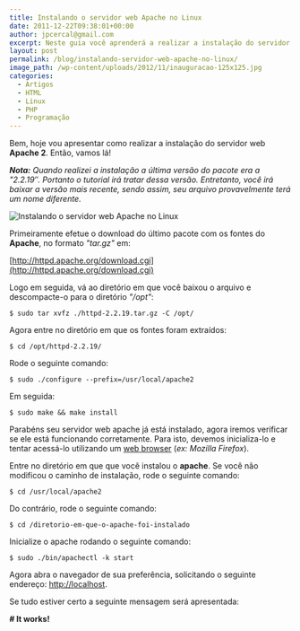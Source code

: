 ```yaml
---
title: Instalando o servidor web Apache no Linux
date: 2011-12-22T09:38:01+00:00
author: jpcercal@gmail.com
excerpt: Neste guia você aprenderá a realizar a instalação do servidor web apache em sistemas operacionais Linux. Baixe o código fonte e o compile para a sua distro.
layout: post
permalink: /blog/instalando-servidor-web-apache-no-linux/
image_path: /wp-content/uploads/2012/11/inauguracao-125x125.jpg
categories:
  - Artigos
  - HTML
  - Linux
  - PHP
  - Programação
---
```


Bem, hoje vou apresentar como realizar a instalação do servidor web **Apache 2**. Então, vamos lá!

_**Nota:** Quando realizei a instalação a última versão do pacote era a "2.2.19″. Portanto o tutorial irá tratar dessa versão. Entretanto, você irá baixar a versão mais recente, sendo assim, seu arquivo provavelmente terá um nome diferente._

![Instalando o servidor web Apache no Linux](http://sistemas.cekurte.com/wp-content/uploads/2011/12/i-apache-2.2.jpg "Servidor Web Apache 2.2")

Primeiramente efetue o download do último pacote com os fontes do **Apache**, no formato _"tar.gz"_ em:

[http://httpd.apache.org/download.cgi](http://httpd.apache.org/download.cgi)

Logo em seguida, vá ao diretório em que você baixou o arquivo e descompacte-o para o diretório _"/opt"_:

```shell
$ sudo tar xvfz ./httpd-2.2.19.tar.gz -C /opt/
```

Agora entre no diretório em que os fontes foram extraídos:

```shell
$ cd /opt/httpd-2.2.19/
```

Rode o seguinte comando:

```shell
$ sudo ./configure --prefix=/usr/local/apache2
```

Em seguida:

```shell
$ sudo make && make install
```

Parabéns seu servidor web apache já está instalado, agora iremos verificar se ele está funcionando corretamente. Para isto, devemos inicializa-lo e tentar acessá-lo utilizando um [web browser](http://sistemas.cekurte.com/blog/navegadores-ou-browsers/ "Navegadores ou Browsers") (_ex: Mozilla Firefox_).

Entre no diretório em que que você instalou o **apache**. Se você não modificou o caminho de instalação, rode o seguinte comando:

```shell
$ cd /usr/local/apache2
```

Do contrário, rode o seguinte comando:

```shell
$ cd /diretorio-em-que-o-apache-foi-instalado
```

Inicialize o apache rodando o seguinte comando:

```shell
$ sudo ./bin/apachectl -k start
```

Agora abra o navegador de sua preferência, solicitando o seguinte endereço: [http://localhost](http://localhost).

Se tudo estiver certo a seguinte mensagem será apresentada:

**# It works!**
